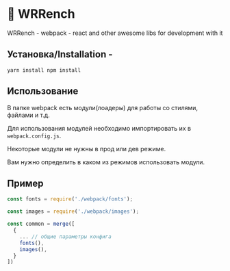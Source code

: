 # 🔧 WRRench
WRRench - webpack - react and other awesome libs for development with it

## Установка/Installation -
`yarn install npm install `

## Использование
В папке webpack есть модули(лоадеры) для работы со стилями, файлами и т.д.

Для использования модулей необходимо импортировать их в `webpack.config.js`.

Некоторые модули не нужны в прод или дев режиме.

Вам нужно определить в каком из режимов использовать модули.


## Пример
```javascript 
const fonts = require('./webpack/fonts');

const images = require('./webpack/images');

const common = merge([
  {
    ... // общие параметры конфига
    fonts(),
    images(),
  }
])
```
